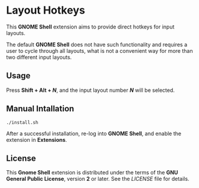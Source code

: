 # Layout Hotkeys

This **GNOME Shell** extension aims to provide direct hotkeys for input layouts.

The default **GNOME Shell** does not have such functionality and requires a user to cycle through all layouts,
what is not a convenient way for more than two different input layouts.

## Usage

Press **Shift + Alt + *N***, and the input layout number ***N*** will be selected.

## Manual Intallation

    ./install.sh

After a successful installation, re-log into **GNOME Shell**, and enable the extension in **Extensions**.

## License

This **Gnome Shell** extension is distributed under the terms of the **GNU General Public License**,
version **2** or later. See the *LICENSE* file for details.
